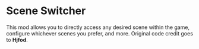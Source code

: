 # Scene Switcher

This mod allows you to directly access any desired scene within the game, configure whichever scenes you prefer, and more. Original code credit goes to **<cy>Hjfod</c>**.